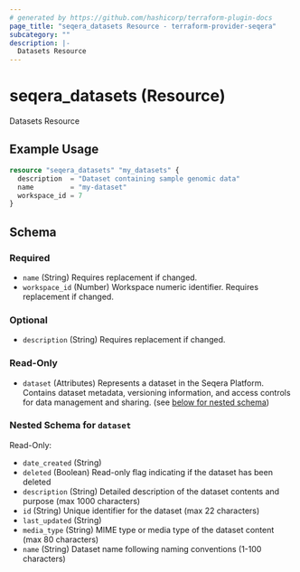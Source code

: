 ```yaml
---
# generated by https://github.com/hashicorp/terraform-plugin-docs
page_title: "seqera_datasets Resource - terraform-provider-seqera"
subcategory: ""
description: |-
  Datasets Resource
---
```


# seqera_datasets (Resource)

Datasets Resource

## Example Usage

```terraform
resource "seqera_datasets" "my_datasets" {
  description  = "Dataset containing sample genomic data"
  name         = "my-dataset"
  workspace_id = 7
}
```

<!-- schema generated by tfplugindocs -->
## Schema

### Required

- `name` (String) Requires replacement if changed.
- `workspace_id` (Number) Workspace numeric identifier. Requires replacement if changed.

### Optional

- `description` (String) Requires replacement if changed.

### Read-Only

- `dataset` (Attributes) Represents a dataset in the Seqera Platform.
Contains dataset metadata, versioning information, and access
controls for data management and sharing. (see [below for nested schema](#nestedatt--dataset))

<a id="nestedatt--dataset"></a>
### Nested Schema for `dataset`

Read-Only:

- `date_created` (String)
- `deleted` (Boolean) Read-only flag indicating if the dataset has been deleted
- `description` (String) Detailed description of the dataset contents and purpose (max 1000 characters)
- `id` (String) Unique identifier for the dataset (max 22 characters)
- `last_updated` (String)
- `media_type` (String) MIME type or media type of the dataset content (max 80 characters)
- `name` (String) Dataset name following naming conventions (1-100 characters)
